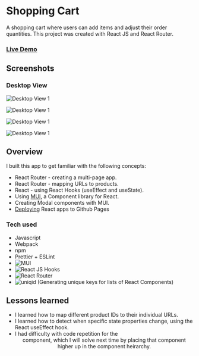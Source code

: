 # Shopping Cart
A shopping cart where users can add items and adjust their order quantities.
This project was created with React JS and React Router.

### [Live Demo](https://zl90.github.io/shopping-cart)

## Screenshots
### Desktop View
![Desktop View 1](https://zl90.github.io/shopping-cart/desktop-view1.png)

![Desktop View 1](https://zl90.github.io/shopping-cart/desktop-view2.png)

![Desktop View 1](https://zl90.github.io/shopping-cart/desktop-view3.png)

![Desktop View 1](https://zl90.github.io/shopping-cart/desktop-view4.png)



## Overview
I built this app to get familiar with the following concepts:
- React Router - creating a multi-page app.
- React Router - mapping URLs to products.
- React - using React Hooks (useEffect and useState).
- Using [MUI](https://mui.com/), a Component library for React.
- Creating Modal components with MUI.
- [Deploying](https://medium.com/@isharamalaviarachchi/how-to-deploy-your-react-app-into-github-pages-b2c96292b18e) React apps to Github Pages

### Tech used
- Javascript
- Webpack
- npm
- Prettier + ESLint
- ![MUI](https://mui.com/)
- ![React JS](https://reactjs.org/) Hooks
- ![React Router](https://reactrouterdotcom.fly.dev/docs/en/v6)
- ![uniqid](https://www.npmjs.com/package/uniqid) (Generating unique keys for lists of React Components)

## Lessons learned
- I learned how to map different product IDs to their individual URLs.
- I learned how to detect when specific state properties change, using the React useEffect hook.
- I had difficulty with code repetition for the <Header /> component, which I will solve next time by placing that component higher up in the component heirarchy.
